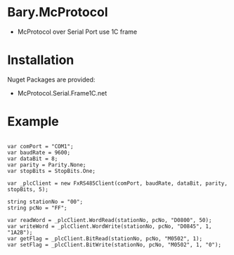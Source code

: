 # Bary.McProtocol
- McProtocol over Serial Port use 1C frame
# Installation 
Nuget Packages are provided:
- McProtocol.Serial.Frame1C.net
# Example
```

var comPort = "COM1";
var baudRate = 9600;
var dataBit = 8;
var parity = Parity.None;
var stopBits = StopBits.One;

var _plcClient = new FxRS485Client(comPort, baudRate, dataBit, parity, stopBits, 5);

string stationNo = "00";
string pcNo = "FF";

var readWord = _plcClient.WordRead(stationNo, pcNo, "D0800", 50);
var writeWord = _plcClient.WordWrite(stationNo, pcNo, "D0845", 1, "1A2B");
var getFlag = _plcClient.BitRead(stationNo, pcNo, "M0502", 1);
var setFlag = _plcClient.BitWrite(stationNo, pcNo, "M0502", 1, "0");

```
